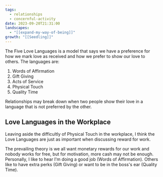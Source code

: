 ```yaml
---
tags:
  - relationships
  - concernful-activity
date: 2023-09-20T21:31:00
landscapes:
  - "[[expand-my-way-of-being]]"
growth: "[[Seedling]]"
---
```

The Five Love Languages is a model that says we have a preference for how we mark love as received and how we prefer to show our love to others. The languages are:

1. Words of Affirmation
2. Gift Giving
3. Acts of Service
4. Physical Touch
5. Quality Time

Relationships may break down when two people show their love in a language that is not preferred by the other.

## Love Languages in the Workplace
Leaving aside the difficultly of Physical Touch in the workplace, I think the Love Languages are just as important when discussing reward for work. 

The prevailing theory is we all want monetary rewards for our work and nobody works for free, but for motivation, more cash may not be enough. Personally, I like to hear I'm doing a good job (Words of Affirmation). Others like to have extra perks (Gift Giving) or want to be in the boss's ear (Quality Time).